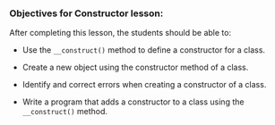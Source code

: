 ### Objectives for Constructor lesson:

After completing this lesson, the students should be able to:

 - Use the `__construct()` method to define a constructor for a class.

 - Create a new object using the constructor method of a class.

 - Identify and correct errors when creating a constructor of a class.

 - Write a program that adds a constructor to a class using the `__construct()` method.
